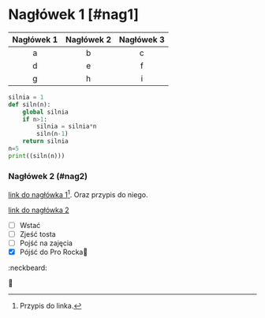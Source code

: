 # Nagłówek 1 [#nag1]
|Nagłówek 1|Nagłówek 2|Nagłówek 3|
|:--------:|:--------:|:--------:|
|a|b|c|
|d|e|f|
|g|h|i|

~~~py
silnia = 1
def siln(n):
    global silnia
    if n>1:
        silnia = silnia*n
        siln(n-1)
    return silnia
n=5
print((siln(n)))
~~~
### Nagłówek 2 (#nag2)

[link do nagłówka 1](#nag1)[^1]. Oraz przypis do niego.

[^1]: Przypis do linka.

[link do nagłówka 2](#nag2)

- [ ] Wstać
- [ ] Zjeść tosta
- [ ] Pojść na zajęcia
- [x] Pójść do Pro Rocka🍺

:neckbeard:

:shit:
